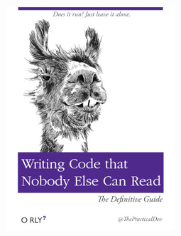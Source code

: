 ![Writing Code that Nobody Else Can Read](https://raw.githubusercontent.com/adamziaja/adamziaja/main/writing_code_that_nobody_else_can_read.jpeg)
